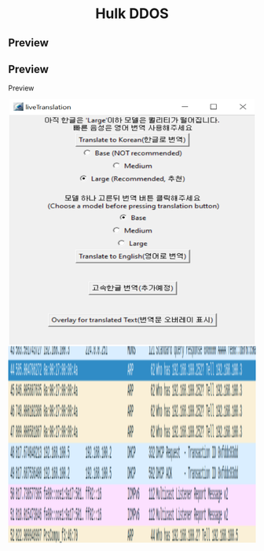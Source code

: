 <h1 align="center">Hulk DDOS </h1>

## Preview

## Preview

<summary>Preview</summary>
    <p align="center">
        <img src="https://github.com/stefanobang/live_translation/blob/master/assets/Example1.png" width="500" height="500"> 
        <img src="https://github.com/stefanobang/DOS_informationSec/blob/master/resource/Example1.png" width="800" height="400">        
    </p>
